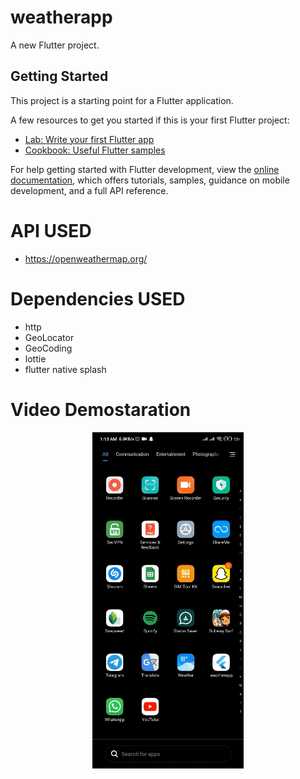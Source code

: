# weatherapp

A new Flutter project.

## Getting Started

This project is a starting point for a Flutter application.

A few resources to get you started if this is your first Flutter project:

- [Lab: Write your first Flutter app](https://docs.flutter.dev/get-started/codelab)
- [Cookbook: Useful Flutter samples](https://docs.flutter.dev/cookbook)

For help getting started with Flutter development, view the
[online documentation](https://docs.flutter.dev/), which offers tutorials,
samples, guidance on mobile development, and a full API reference.


# API USED
-  https://openweathermap.org/

# Dependencies USED
-  http
-  GeoLocator
-  GeoCoding
-  lottie
-  flutter native splash

# Video Demostaration
<p align="center">
    <img src="demo.gif">
</p>
